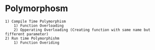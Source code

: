 # Polymorphosm 

    1) Compile Time Polymorphism 
        1) Function Overloading
        2) Opperating Overloading (Creating function with same name but fifferent parameter)
    2) Run time Polymorphishm
        1) Function Overiding